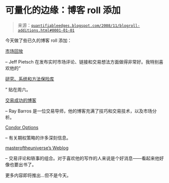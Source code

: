 <!--yml

分类：未分类

日期：2024-05-18 13:34:01

-->

# 可量化的边缘：博客 roll 添加

> 来源：[`quantifiableedges.blogspot.com/2008/11/blogroll-additions.html#0001-01-01`](http://quantifiableedges.blogspot.com/2008/11/blogroll-additions.html#0001-01-01)

今天做了些已久的博客 roll 添加：

[市场回放](http://marketrewind.blogspot.com/)

– Jeff Pietsch 在发布实时市场评论、链接和交易想法方面做得非常好。我特别喜欢他的“

[研究、系统和方法保险库](http://marketrewind.blogspot.com/2008/11/studies-systems-methods.html)

” 贴在周六。

[交易成功的博客](http://tradingsuccess.com/blog/)

– Ray Barros 是一位交易导师，他的博客充满了技巧和交易技术，以及市场分析。

[Condor Options](http://www.condoroptions.com/)

– 有关期权策略的许多深刻信息。

[masteroftheuniverse’s Weblog](http://masteroftheuniverse.wordpress.com/)

– 交易评论和轶事的组合。对于喜欢他的写作的人来说是个好消息——看起来他好像也要出书了。

更多内容即将推出...但不是今天。
